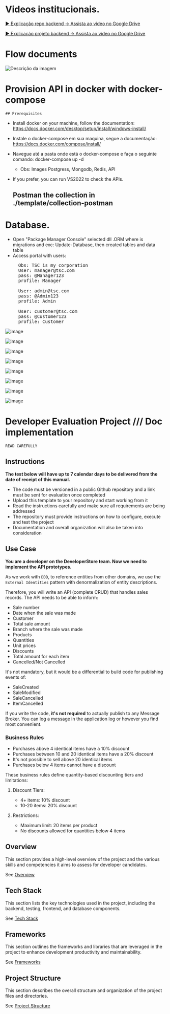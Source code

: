 # Videos institucionais.
[▶ Explicação repo backend -> Assista ao vídeo no Google Drive](https://drive.google.com/file/d/15Hoy73Tm-T32hBovE8PT75Juh9zdjXCm/view?usp=drive_link)

[▶ Explicação projeto backend -> Assista ao vídeo no Google Drive](https://drive.google.com/file/d/13XT1uebFouq8YkJiM0yVp5IeRaUlD0Wv/view?usp=drive_link)


# Flow documents

![Descrição da imagem](assets/fluxo.png)

# Provision API in docker with docker-compose

 	## Prerequisites
 * Install docker on your machine, follow the documentation: https://docs.docker.com/desktop/setup/install/windows-install/
 * Instale o docker-compose em sua maquina, segue a documentação: https://docs.docker.com/compose/install/
 
 * Navegue até a pasta onde está o docker-compose e faça o seguinte comando: docker-compose up -d
	* Obs: Images Postgress, Mongodb, Redis, API

 * If you prefer, you can run VS2022 to check the APIs.
 
	## Postman the collection in ./template/collection-postman
  
# Database.

  * Open "Package Manager Console" selected dll .ORM where is migrations and exc: Update-Database, then created tables and data table
  * Access portal with users:  
    <pre>
      Obs: TSC is my corporation
      User: manager@tsc.com
      pass: @Manager123
      profile: Manager

      User: admin@tsc.com
      pass: @Admin123
      profile: Admin

      User: customer@tsc.com
      pass: @Customer123
      profile: Customer   
    </pre>
   
![image](https://github.com/user-attachments/assets/ae31345f-d5f3-45a2-a88b-86b222118aa8)

![image](https://github.com/user-attachments/assets/9b123c43-3633-4250-a4b3-15cfd9f10d20)

![image](https://github.com/user-attachments/assets/0f3dda9e-25bf-44b1-81d0-f4453fca5a10)

![image](https://github.com/user-attachments/assets/ca8e89af-07a6-4f5d-9fe4-bf212fa2ed5f)

![image](https://github.com/user-attachments/assets/ed258cd0-16c1-4c08-9be0-d296fe9d26e7)

![image](https://github.com/user-attachments/assets/f4dc5f7b-53f8-4dcd-bbc9-c43703786069)

![image](https://github.com/user-attachments/assets/11d15dc1-e25d-4338-957f-0954352a5994)

![image](https://github.com/user-attachments/assets/c0cb5002-ccfc-4757-87ad-4c0c477d6ffb)

  	
	
# Developer Evaluation Project /// Doc implementation

`READ CAREFULLY`

## Instructions
**The test below will have up to 7 calendar days to be delivered from the date of receipt of this manual.**

- The code must be versioned in a public Github repository and a link must be sent for evaluation once completed
- Upload this template to your repository and start working from it
- Read the instructions carefully and make sure all requirements are being addressed
- The repository must provide instructions on how to configure, execute and test the project
- Documentation and overall organization will also be taken into consideration

## Use Case
**You are a developer on the DeveloperStore team. Now we need to implement the API prototypes.**

As we work with `DDD`, to reference entities from other domains, we use the `External Identities` pattern with denormalization of entity descriptions.

Therefore, you will write an API (complete CRUD) that handles sales records. The API needs to be able to inform:

* Sale number
* Date when the sale was made
* Customer
* Total sale amount
* Branch where the sale was made
* Products
* Quantities
* Unit prices
* Discounts
* Total amount for each item
* Cancelled/Not Cancelled

It's not mandatory, but it would be a differential to build code for publishing events of:
* SaleCreated
* SaleModified
* SaleCancelled
* ItemCancelled

If you write the code, **it's not required** to actually publish to any Message Broker. You can log a message in the application log or however you find most convenient.

### Business Rules

* Purchases above 4 identical items have a 10% discount
* Purchases between 10 and 20 identical items have a 20% discount
* It's not possible to sell above 20 identical items
* Purchases below 4 items cannot have a discount

These business rules define quantity-based discounting tiers and limitations:

1. Discount Tiers:
   - 4+ items: 10% discount
   - 10-20 items: 20% discount

2. Restrictions:
   - Maximum limit: 20 items per product
   - No discounts allowed for quantities below 4 items

## Overview
This section provides a high-level overview of the project and the various skills and competencies it aims to assess for developer candidates. 

See [Overview](/.doc/overview.md)

## Tech Stack
This section lists the key technologies used in the project, including the backend, testing, frontend, and database components. 

See [Tech Stack](/.doc/tech-stack.md)

## Frameworks
This section outlines the frameworks and libraries that are leveraged in the project to enhance development productivity and maintainability. 

See [Frameworks](/.doc/frameworks.md)

<!-- 
## API Structure
This section includes links to the detailed documentation for the different API resources:
- [API General](./docs/general-api.md)
- [Products API](/.doc/products-api.md)
- [Carts API](/.doc/carts-api.md)
- [Users API](/.doc/users-api.md)
- [Auth API](/.doc/auth-api.md)
-->

## Project Structure
This section describes the overall structure and organization of the project files and directories. 

See [Project Structure](/.doc/project-structure.md)
